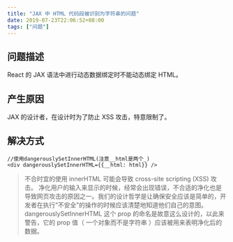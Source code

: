 ```yaml
---
title: "JAX 中 HTML 代码段被识别为字符串的问题"
date: 2019-07-23T22:06:52+08:00
tags: ["问题"]
---
```


## 问题描述

React 的 JAX 语法中进行动态数据绑定时不能动态绑定 HTML。

## 产生原因

JAX 的设计者，在设计时为了防止 XSS 攻击，特意限制了。

## 解决方式

```
//使用dangerouslySetInnerHTML(注意__html是两个_)
<div dangerouslySetInnerHTML={{__html: html}} />
```

> 不合时宜的使用 innerHTML 可能会导致 cross-site scripting (XSS) 攻击。 净化用户的输入来显示的时候，经常会出现错误，不合适的净化也是导致网页攻击的原因之一。我们的设计哲学是让确保安全应该是简单的，开发者在执行“不安全”的操作的时候应该清楚地知道他们自己的意图。dangerouslySetInnerHTML 这个 prop 的命名是故意这么设计的，以此来警告，它的 prop 值（ 一个对象而不是字符串 ）应该被用来表明净化后的数据。
